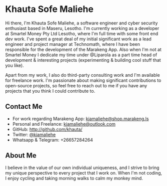 # Khauta Sofe Maliehe

Hi there, I'm Khauta Sofe Maliehe, a software engineer and cyber security enthusiast based in Maseru, Lesotho. I'm currently working as a developer at Smartel Money Pty Ltd Lesotho, where I'm full time with some front end dev work. I've spent a great deal of my initial significant work as a lead engineer and project manager at Technomath, where I have been responsible for the development of the Marakeng App. Also when I'm not at Smartel Money I dedicate my time under @Liparola as a part time head of development & interesting projects (experimenting & building cool stuff that you like).

Apart from my work, I also do third-party consulting work and I'm available for freelance work. I'm passionate about making significant contributions to open-source projects, so feel free to reach out to me if you have any projects that you think I could contribute to.

## Contact Me

- For work regarding Marakeng App: <kjamaliehe@shop.marakeng.ls>
- Personal and Freelance: <kjamaliehe@outlook.com>
- GitHub: http://github.com/khauta/
- Twitter: [@kjamaliehe](https://twitter.com/kjamaliehe)
- Whatsapp & Telegram: +26657284264

## About Me

I believe in the value of our own individual uniqueness, and I strive to bring my unique perspective to every project that I work on. When I'm not coding, I enjoy cycling and taking morning walks to calm my monkey mind.
